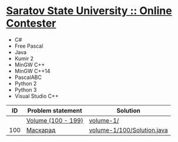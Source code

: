 # [Saratov State University :: Online Contester](http://acm.sgu.ru/olimp/)

- C#
- Free Pascal
- Java
- Kumir 2
- MinGW C++
- MinGW C++14
- PascalABC
- Python 2
- Python 3
- Visual Studio C++


| ID  | Problem statement                                                               | Solution                                                 |
|-----|---------------------------------------------------------------------------------|----------------------------------------------------------|
|     | [Volume (100 - 199)](http://acm.sgu.ru/olimp/problemset.php?contest=0&volume=1) | [volume-1/](volume-1/)                                   |
| 100 | [Маскарад](http://acm.sgu.ru/olimp/problem.php?contest=0&problem=100)           | [volume-1/100/Solution.java](volume-1/100/Solution.java) |

